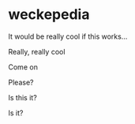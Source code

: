 # weckepedia

It would be really cool if this works...

Really, really cool

Come on

Please?

Is this it?

Is it?
